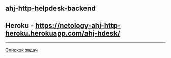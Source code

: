 ## ahj-http-helpdesk-backend

##  Heroku - https://netology-ahj-http-heroku.herokuapp.com/ahj-hdesk/

---
[Спискок задач](https://github.com/TomSG03/ahs-homeworks-list)
